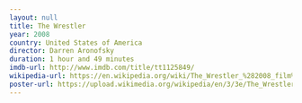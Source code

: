 ```yaml
---
layout: null
title: The Wrestler
year: 2008
country: United States of America
director: Darren Aronofsky
duration: 1 hour and 49 minutes
imdb-url: http://www.imdb.com/title/tt1125849/
wikipedia-url: https://en.wikipedia.org/wiki/The_Wrestler_%282008_film%29
poster-url: https://upload.wikimedia.org/wikipedia/en/3/3e/The_Wrestler_poster.jpg
---
```

